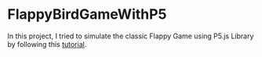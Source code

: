 # FlappyBirdGameWithP5

In this project, I tried to simulate the classic Flappy Game using P5.js Library by following this [tutorial](https://www.youtube.com/watch?v=cXgA1d_E-jY&feature=youtu.be).

